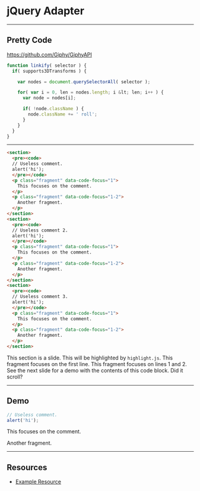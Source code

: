 # jQuery Adapter

------

## Pretty Code

<!-- .slide: data-title="Example" data-state="somestate" -->

https://github.com/Giphy/GiphyAPI

```js
function linkify( selector ) {
  if( supports3DTransforms ) {

    var nodes = document.querySelectorAll( selector );

    for( var i = 0, len = nodes.length; i &lt; len; i++ ) {
      var node = nodes[i];

      if( !node.className ) {
        node.className += ' roll';
      }
    }
  }
}
```

------

<!-- .slide: data-title="Example" data-state="somestate" data-menu-title="Usage" -->

```html
<section>
  <pre><code>
  // Useless comment.
  alert('hi');
  </pre></code>
  <p class="fragment" data-code-focus="1">
    This focuses on the comment.
  </p>
  <p class="fragment" data-code-focus="1-2">
    Another fragment.
  </p>
</section>
<section>
  <pre><code>
  // Useless comment 2.
  alert('hi');
  </pre></code>
  <p class="fragment" data-code-focus="1">
    This focuses on the comment.
  </p>
  <p class="fragment" data-code-focus="1-2">
    Another fragment.
  </p>
</section>
<section>
  <pre><code>
  // Useless comment 3.
  alert('hi');
  </pre></code>
  <p class="fragment" data-code-focus="1">
    This focuses on the comment.
  </p>
  <p class="fragment" data-code-focus="1-2">
    Another fragment.
  </p>
</section>
```
<!-- .element: class="stretch" -->

<span class="fragment current-only focus-text" data-code-focus="1-12">This section is a slide.</span>
<span class="fragment current-only focus-text" data-code-focus="2-5">This will be highlighted by `highlight.js`.</span>
<span class="fragment current-only focus-text" data-code-focus="6-8">This fragment focuses on the first line.</span>
<span class="fragment current-only focus-text" data-code-focus="9-11">This fragment focuses on lines 1 and 2.</span>
<span class="fragment current-only focus-text" data-code-focus="1-12">See the next slide for a demo with the contents of this code block.</span>
<span class="fragment current-only focus-text" data-code-focus="20-22">Did it scroll?</span>

------

## Demo

<!-- .slide: data-title="Example" data-state="somestate" -->

```js
// Useless comment.
alert('hi');
```

<p class="fragment" data-code-focus="1">This focuses on the comment.</p>
<p class="fragment" data-code-focus="1-2">Another fragment.</p>

------

## Resources

<!-- .slide: data-title="Example" data-state="resources" -->

* [Example Resource](http://elijahmanor.com)
